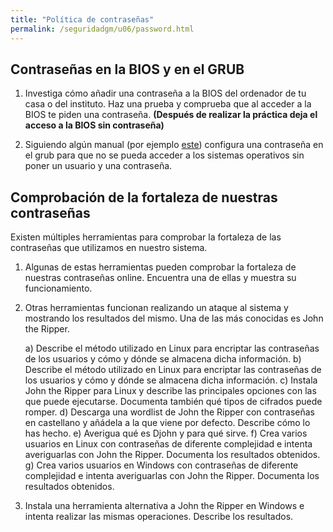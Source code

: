 ```yaml
---
title: "Política de contraseñas"
permalink: /seguridadgm/u06/password.html
---
```


## Contraseñas en la BIOS y en el GRUB

1. Investiga cómo añadir una contraseña a la BIOS del ordenador de tu casa o del instituto. Haz una prueba y comprueba que al acceder a la BIOS te piden una contraseña. **(Después de realizar la práctica deja el acceso a la BIOS sin contraseña)**

2. Siguiendo algún manual (por ejemplo [este](https://www.megamanuales.es/como-poner-contrasena-al-grub-2/)) configura una contraseña en el grub para que no se pueda acceder a los sistemas operativos sin poner un usuario y una contraseña.

## Comprobación de la fortaleza de nuestras contraseñas

Existen múltiples herramientas para comprobar la fortaleza de las contraseñas que utilizamos en nuestro sistema.

1. Algunas de estas herramientas pueden comprobar la fortaleza de nuestras contraseñas online. Encuentra una de ellas y muestra su funcionamiento.

2. Otras herramientas funcionan realizando un ataque al sistema y mostrando los resultados del mismo. Una de las más conocidas es John the Ripper.

    a) Describe el método utilizado en Linux para encriptar las contraseñas de los usuarios y cómo y dónde se almacena dicha información.
    b) Describe el método utilizado en Linux para encriptar las contraseñas de los usuarios y cómo y dónde se almacena dicha información.
    c) Instala John the Ripper para Linux y describe las principales opciones con las que puede ejecutarse. Documenta también qué tipos de cifrados puede romper.
    d) Descarga una wordlist de John the Ripper con contraseñas en castellano y añádela a la que viene por defecto. Describe cómo lo has hecho.
    e) Averigua qué es Djohn y para qué sirve.
    f) Crea varios usuarios en Linux con contraseñas de diferente complejidad e intenta averiguarlas con John the Ripper. Documenta los resultados obtenidos.
    g) Crea varios usuarios en Windows con contraseñas de diferente complejidad e intenta averiguarlas con John the Ripper. Documenta los resultados obtenidos.

3. Instala una herramienta alternativa a John the Ripper en Windows e intenta realizar las mismas operaciones. Describe los resultados.
